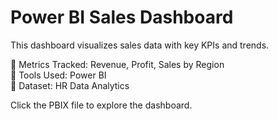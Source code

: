 # Power BI Sales Dashboard

This dashboard visualizes sales data with key KPIs and trends.

🔹 Metrics Tracked: Revenue, Profit, Sales by Region  
🔹 Tools Used: Power BI  
🔹 Dataset: HR Data Analytics

Click the PBIX file to explore the dashboard.
